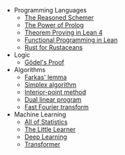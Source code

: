 <div style="display: flex; justify-content: center;">

- Programming Languages
  * [The Reasoned Schemer](https://mitpress.mit.edu/9780262535519/the-reasoned-schemer/)
  * [The Power of Prolog](https://www.metalevel.at/prolog)
  * [Theorem Proving in Lean 4](https://lean-lang.org/theorem_proving_in_lean4/)
  * [Functional Programming in Lean](https://lean-lang.org/functional_programming_in_lean/)
  * [Rust for Rustaceans](https://rust-for-rustaceans.com)
- Logic
  * [Gödel's Proof](https://nyupress.org/9780814758373/godels-proof/)
- Algorithms
  * [Farkas' lemma](https://en.wikipedia.org/wiki/Farkas%27_lemma)
  * [Simplex algorithm](https://en.wikipedia.org/wiki/Simplex_algorithm)
  * [Interior-point method](https://en.wikipedia.org/wiki/Interior-point_method)
  * [Dual linear program](https://en.wikipedia.org/wiki/Dual_linear_program)
  * [Fast Fourier transform](https://en.wikipedia.org/wiki/Fast_Fourier_transform)
- Machine Learning
  * [All of Statistics](https://link.springer.com/book/10.1007/978-0-387-21736-9)
  * [The Little Learner](https://www.thelittlelearner.com)
  * [Deep Learning](https://www.deeplearningbook.org)
  * [Transformer](https://en.wikipedia.org/wiki/Transformer_(machine_learning_model))

</div>
